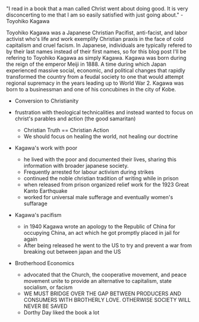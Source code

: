 
"I read in a book that a man called Christ went about doing good. It is very disconcerting to me that I am so easily satisfied with just going about." - Toyohiko Kagawa 

Toyohiko Kagawa was a Japanese Christian Pacifist, anti-facist, and labor activist who's life and work exemplify Christian praxis in the face of cold capitalism and cruel facism. In Japanese, individuals are typically refered to by their last names instead of their first names, so for this blog post I'll be refering to Toyohiko Kagawa as simply Kagawa. Kagawa was born during the reign of the emperor Meiji in 1888. A time during which Japan experienced massive social, economic, and political changes that rapidly transformed the country from a feudal society to one that would attempt regional supremacy in the years leading up to World War 2. Kagawa was born to a businessman and one of his concubines in the city of Kobe. 

- Conversion to Christianity
- frustration with theological technicalities and instead wanted to focus on christ's parables and action (the good samaritan)
  - Christian Truth == Christian Action
  - We should focus on healing the world, not healing our doctrine
- Kagawa's work with poor
  - he lived with the poor and documented their lives, sharing this information with broader japanese society. 
  - Frequently arrested for labour activism during strikes
  - continued the noble christian tradition of writing while in prison
  - when released from prison organized relief work for the 1923 Great Kanto Earthquake 
  - worked for universal male sufferage and eventually women's suffarage 
- Kagawa's pacifism
  - in 1940 Kagawa wrote an apology to the Republic of China for occupying China, an act which he got promptly placed in jail for again
  - After being released he went to the US to try and prevent a war from breaking out between japan and the US 
  
- Brotherhood Economics
  - advocated that the Church, the cooperative movement, and peace movement unite to provide an alternative to capitalism, state socialism, or facism
  - WE MUST BRIDGE OVER THE GAP BETWEEN PRODUCERS AND CONSUMERS WITH BROTHERLY LOVE. OTHERWISE SOCIETY WILL NEVER BE SAVED
  - Dorthy Day liked the book a lot 
